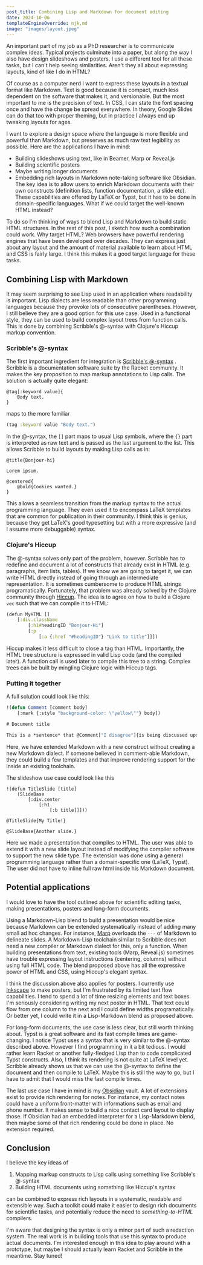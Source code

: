 ```yaml
---
post_title: Combining Lisp and Markdown for document editing
date: 2024-10-06
templateEngineOverride: njk,md
image: "images/layout.jpeg"
---
```



An important part of my job as a PhD researcher is to communicate complex ideas. Typical projects culminate into a paper, but along the way I also have design slideshows and posters. I use a different tool for all these tasks, but I can't help seeing similarities. Aren't they all about expressing layouts, kind of like I do in HTML?

Of course as a computer nerd I want to express these layouts in a textual format like Markdown. Text is good because it is compact, much less dependent on the software that makes it, and versionable. But the most important to me is the precision of text. In CSS, I can state the font spacing once and have the change be spread everywhere. In theory, Google Slides can do that too with proper theming, but in practice I always end up tweaking layouts for ages.

I want to explore a design space where the language is more flexible and powerful than Markdown, but preserves as much raw text legibility as possible. Here are the applications I have in mind:
- Building slideshows using text, like in Beamer, Marp or Reveal.js
- Building scientific posters
- Maybe writing longer documents
- Embedding rich layouts in Markdown note-taking software like Obsidian. 
The key idea is to allow users to enrich Markdown documents with their own constructs (definition lists, function documentation, a slide etc). These capabilities are offered by LaTeX or Typst, but it has to be done in domain-specific languages. What if we could target the well-known HTML instead? 

To do so I'm thinking of ways to blend Lisp and Markdown to build static HTML structures. In the rest of this post, I sketch how such a combination could work. Why target HTML? Web browsers have powerful rendering engines that have been developed over decades. They can express just about any layout and the amount of material available to learn about HTML and CSS is fairly large. I think this makes it a good target language for these tasks.
## Combining Lisp with Markdown
It may seem surprising to see Lisp used in an application where readability is important. Lisp dialects are less readable than other programming languages because they provoke lots of consecutive parentheses. However, I still believe they are a good option for this use case. Used in a functional style, they can be used to build complex layout trees from function calls. This is done by combining Scribble's @-syntax with Clojure's Hiccup markup convention.
### Scribble's @-syntax
The first important ingredient for integration is [Scribble's @-syntax](https://docs.racket-lang.org/scribble/reader.html) . Scribble is a documentation software suite by the Racket community. It makes the key proposition to map markup annotations to Lisp calls. The solution is actually quite elegant:
```racket
@tag[:keyword value]{
	Body text. 
}
```
maps to the more familiar
```clojure
(tag :keyword value "Body text.")
```
In the @-syntax, the `[]` part maps to usual Lisp symbols, where the `{}` part is interpreted as raw text and is passed as the last argument to the list. This allows Scribble to build layouts by making Lisp calls as in:
```racket
@title{Bonjour-hi}

Lorem ipsum.

@centered{
	@bold{Cookies wanted.}
}
```
This allows a seamless transition from the markup syntax to the actual programming language. They even used it to encompass LaTeX templates that are common for publication in their community. I think this is genius, because they get LaTeX's good typesetting but with a more expressive (and I assume more debuggable) syntax.
### Clojure's Hiccup
The @-syntax solves only part of the problem, however. Scribble has to redefine and document a lot of constructs that already exist in HTML (e.g. paragraphs, item lists, tables). If we know we are going to target it, we can write HTML directly instead of going through an intermediate representation. It is sometimes cumbersome to produce HTML strings programatically. Fortunately, that problem was already solved by the Clojure community through [Hiccup](https://github.com/weavejester/hiccup). The idea is to agree on how to build a Clojure `vec` such that we can compile it to HTML:
```clojure
(defun MyHTML []
	[:div.className 
		[:h1#headingID "Bonjour-Hi"]
		[:p
			[:a {:href "#headingID"} "Link to title"]]])
```
Hiccup makes it less difficult to close a tag than HTML. Importantly, the HTML tree structure is expressed in valid Lisp code (and the compiled later). A function call is used later to compile this tree to a string. Complex trees can be built by mingling Clojure logic with Hiccup tags. 
### Putting it together
A full solution could look like this:
```lisp
!(defun Comment [comment body]
	[:mark {:style "background-color: \"yellow\""} body])

# Document title

This is a *sentence* that @Comment["I disagree"]{is being discussed upon}.
```
Here, we have extended Markdown with a new construct without creating a new Markdown dialect. If someone believed in comment-able Markdown, they could build a few templates and that improve rendering support  for the inside an existing toolchain.

The slideshow use case could look like this
```racket
!(defun TitleSlide [title]
	(SlideBase 
		[:div.center 
			[:h1
				[:b title]]]))

@TitleSlide{My Title!}

@SlideBase{Another slide.}
```
Here we made a presentation that compiles to HTML. The user was able to extend it with a new slide layout instead of modifying the compiler software to support the new slide type. The extension was done using a general programming language rather than a domain-specific one (LaTeX, Typst). The user did not have to inline full raw html inside his Markdown document.
## Potential applications
I would love to have the tool outlined above for scientific editing tasks, making presentations, posters and long-form documents. 

Using a Markdown-Lisp blend to build a presentation would be nice because Markdown can be extended systematically instead of adding many small ad hoc changes. For instance, [Marp](https://marp.app/) overloads the `---` of Markdown to delineate slides. A Markdown-Lisp toolchain similar to Scribble does not need a new compiler or Markdown dialect for this, only a function. When building presentations from text, existing tools  (Marp, Reveal.js) sometimes have trouble expressing layout instructions (centering, columns) without using full HTML code. The blend proposed above has all the expressive power of HTML and CSS, using Hiccup's elegant syntax.

I think the discussion above also applies for posters. I currently use [Inkscape](https://inkscape.org/) to make posters, but I'm frustrated by its limited text flow capabilities. I tend to spend a lot of time resizing elements and text boxes. I'm seriously considering writing my next poster in HTML. That text could flow from one column to the next and I could define widths programatically. Or better yet, I could write it in a Lisp-Markdown blend as proposed above.

For long-form documents, the use case is less clear, but still worth thinking about. Typst is a great software and its fast compile times are game-changing. I notice Typst uses a syntax that is very similar to the @-syntax described above. However I find programming in it a bit tedious. I would rather learn Racket or another fully-fledged Lisp than to code complicated Typst constructs. Also, I think its rendering is not quite at LaTeX level yet. Scribble already shows us that we can use the @-syntax to define the document and then compile to LaTeX. Maybe this is still the way to go, but I have to admit that I would miss the fast compile times.

The last use case I have in mind is my [Obsidian](https://obsidian.md/) vault. A lot of extensions exist to provide rich rendering for notes. For instance, my contact notes could have a uniform front-matter with informations such as email and phone number. It makes sense to build a nice contact card layout to display those. If Obsidian had an embedded interpreter for a Lisp-Markdown blend, then maybe some of that rich rendering could be done in place. No extension required.
## Conclusion
I believe the key ideas of
1. Mapping markup constructs to Lisp calls using something like Scribble's @-syntax
2. Building HTML documents using something like Hiccup's syntax

can be combined to express rich layouts in a systematic, readable and extensible way. Such a toolkit could make it easier to design rich documents for scientific tasks, and potentially reduce the need to *something-to-HTML* compilers.

I'm aware that designing the syntax is only a minor part of such a redaction system.  The real work is in building tools that use this syntax to produce actual documents.
I'm interested enough in this idea to play around with a prototype, but maybe I should actually learn Racket and Scribble in the meantime. Stay tuned!